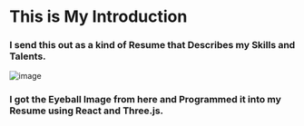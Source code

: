 <!-- note to self this is npm run build on main for render.com. -->
<!-- The resume hub i on mybabb.com -->
# This is My Introduction

### I send this out as a kind of Resume that Describes my Skills and Talents.

![image](https://fastweb.mybabb.com/images/MeReadmeResumeImage.jpg)
### I got the Eyeball Image from here and Programmed it into my Resume using React and Three.js. 







<footer style="font-size:12px; position: absolute;  bottom: -10rem;">
 "Blue Diamond - Free Giveaway" (https://skfb.ly/6yvpA) by Kugatsu Tsukai 3D Model Hub is licensed under Creative Commons Attribution (http://creativecommons.org/licenses/by/4.0/).
</footer>